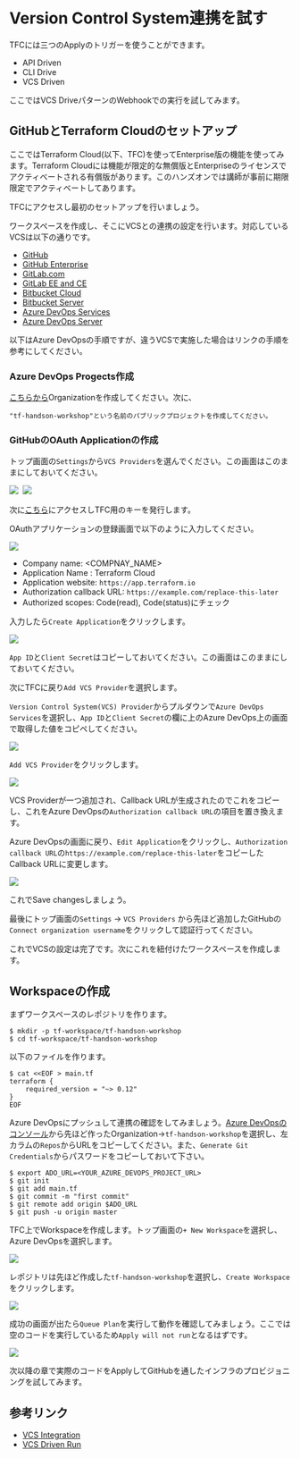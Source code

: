 # Version Control System連携を試す

TFCには三つのApplyのトリガーを使うことができます。

* API Driven
* CLI Drive
* VCS Driven

ここではVCS DriveパターンのWebhookでの実行を試してみます。

## GitHubとTerraform Cloudのセットアップ

ここではTerraform Cloud(以下、TFC)を使ってEnterprise版の機能を使ってみます。Terraform Cloudには機能が限定的な無償版とEnterpriseのライセンスでアクティベートされる有償版があります。このハンズオンでは講師が事前に期限限定でアクティベートしてあります。

TFCにアクセスし最初のセットアップを行いましょう。

ワークスペースを作成し、そこにVCSとの連携の設定を行います。対応しているVCSは以下の通りです。

* [GitHub](https://www.terraform.io/docs/cloud/vcs/github.html)
* [GitHub Enterprise](https://www.terraform.io/docs/cloud/vcs/github-enterprise.html)
* [GitLab.com](https://www.terraform.io/docs/cloud/vcs/gitlab-com.html)
* [GitLab EE and CE](https://www.terraform.io/docs/cloud/vcs/gitlab-eece.html)
* [Bitbucket Cloud](https://www.terraform.io/docs/cloud/vcs/bitbucket-cloud.html)
* [Bitbucket Server](https://www.terraform.io/docs/cloud/vcs/bitbucket-server.html)
* [Azure DevOps Services](https://www.terraform.io/docs/cloud/vcs/azure-devops-services.html)
* [Azure DevOps Server](https://www.terraform.io/docs/cloud/vcs/azure-devops-services.html)

以下はAzure DevOpsの手順ですが、違うVCSで実施した場合はリンクの手順を参考にしてください。

### Azure DevOps Progects作成

 [こちらから](https://aex.dev.azure.com/me?mkt=en-US)Organizationを作成してください。次に、

```
"tf-handson-workshop"という名前のパブリックプロジェクトを作成してください。
```
### GitHubのOAuth Applicationの作成

トップ画面の`Settings`から`VCS Providers`を選んでください。この画面はこのままにしておいてください。

<kbd>
  <img src="https://github-image-tkaburagi.s3.ap-northeast-1.amazonaws.com/terraform-workshop/hello-1.png">
</kbd>  

<kbd>
  <img src="https://github-image-tkaburagi.s3.ap-northeast-1.amazonaws.com/terraform-workshop/hello-2.png">
</kbd>  

次に[こちら](https://aex.dev.azure.com/app/register?mkt=en-US)にアクセスしTFC用のキーを発行します。

OAuthアプリケーションの登録画面で以下のように入力してください。

<kbd>
  <img src="https://github-image-tkaburagi.s3.ap-northeast-1.amazonaws.com/terraform-workshop/vcs-azure-1.png">
</kbd>  

* Company name: <COMPNAY_NAME>
* Application Name : Terraform Cloud
* Application website: `https://app.terraform.io`
* Authorization callback URL: `https://example.com/replace-this-later`
* Authorized scopes: Code(read), Code(status)にチェック

入力したら`Create Application`をクリックします。

<kbd>
  <img src="https://github-image-tkaburagi.s3.ap-northeast-1.amazonaws.com/terraform-workshop/vcs-azure-2.png">
</kbd>

`App ID`と`Client Secret`はコピーしておいてください。この画面はこのままにしておいてください。

次にTFCに戻り`Add VCS Provider`を選択します。

`Version Control System(VCS) Provider`からプルダウンで`Azure DevOps Services`を選択し、`App ID`と`Client Secret`の欄に上のAzure DevOps上の画面で取得した値をコピペしてください。

<kbd>
  <img src="https://github-image-tkaburagi.s3.ap-northeast-1.amazonaws.com/terraform-workshop/vcs-azure-3.png">
</kbd>

`Add VCS Provider`をクリックします。

<kbd>
  <img src="https://github-image-tkaburagi.s3.ap-northeast-1.amazonaws.com/terraform-workshop/vcs-azure-4.png">
</kbd>

VCS Providerが一つ追加され、Callback URLが生成されたのでこれをコピーし、これをAzure DevOpsの`Authorization callback URL`の項目を置き換えます。

Azure DevOpsの画面に戻り、`Edit Application`をクリックし、`Authorization callback URL`の`https://example.com/replace-this-later`をコピーしたCallback URLに変更します。

<kbd>
  <img src="https://github-image-tkaburagi.s3.ap-northeast-1.amazonaws.com/terraform-workshop/vcs-azure-5.png">
</kbd>

これでSave changesしましょう。

最後にトップ画面の`Settings` -> `VCS Providers` から先ほど追加したGitHubの`Connect organization username`をクリックして認証行ってください。

これでVCSの設定は完了です。次にこれを紐付けたワークスペースを作成します。

## Workspaceの作成

まずワークスペースのレポジトリを作ります。

```shell
$ mkdir -p tf-workspace/tf-handson-workshop
$ cd tf-workspace/tf-handson-workshop
```

以下のファイルを作ります。

```shell
$ cat <<EOF > main.tf
terraform {
	required_version = "~> 0.12"
}
EOF
```

Azure DevOpsにプッシュして連携の確認をしてみましょう。[Azure DevOpsのコンソール](https://aex.dev.azure.com/)から先ほど作ったOrganization->`tf-handson-workshop`を選択し、左カラムの`Repos`からURLをコピーしてください。また、`Generate Git Credentials`からパスワードをコピーしておいて下さい。

```shell
$ export ADO_URL=<YOUR_AZURE_DEVOPS_PROJECT_URL>
$ git init
$ git add main.tf
$ git commit -m "first commit"
$ git remote add origin $ADO_URL
$ git push -u origin master
```

TFC上でWorkspaceを作成します。トップ画面の`+ New Workspace`を選択し、Azure DevOpsを選択します。

<kbd>
  <img src="https://github-image-tkaburagi.s3.ap-northeast-1.amazonaws.com/terraform-workshop/vcs-azure-6.png">
</kbd>

レポジトリは先ほど作成した`tf-handson-workshop`を選択し、`Create Workspace`をクリックします。

<kbd>
  <img src="https://github-image-tkaburagi.s3.ap-northeast-1.amazonaws.com/terraform-workshop/vcs-azure-7.png">
</kbd>

成功の画面が出たら`Queue Plan`を実行して動作を確認してみましょう。ここでは空のコードを実行しているため`Apply will not run`となるはずです。

<kbd>
  <img src="https://github-image-tkaburagi.s3.ap-northeast-1.amazonaws.com/terraform-workshop/vcs-4.png">
</kbd>


次以降の章で実際のコードをApplyしてGitHubを通したインフラのプロビジョニングを試してみます。

## 参考リンク
* [VCS Integration](https://www.terraform.io/docs/cloud/vcs/index.html)
* [VCS Driven Run](https://www.terraform.io/docs/cloud/run/ui.html)
